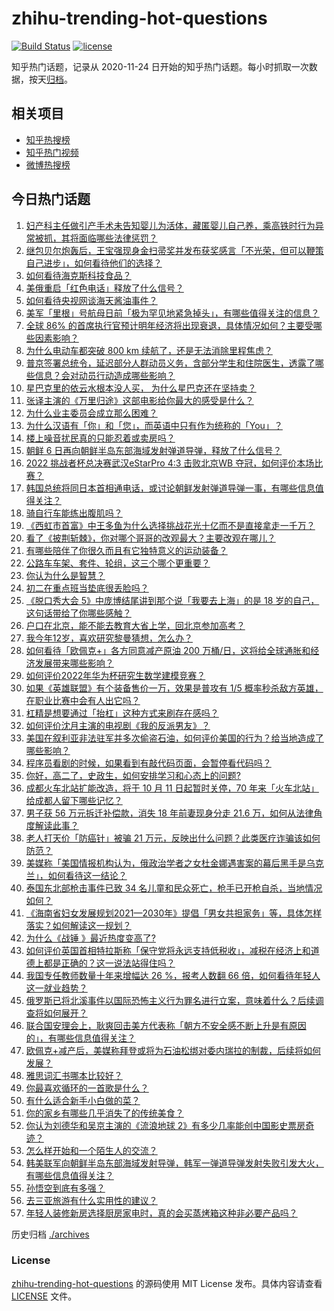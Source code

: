 # zhihu-trending-hot-questions

[![Build Status](https://github.com/justjavac/zhihu-trending-hot-questions/workflows/ci/badge.svg?branch=master)](https://github.com/justjavac/zhihu-trending-hot-questions/actions)
[![license](https://img.shields.io/github/license/justjavac/zhihu-trending-hot-questions)](https://github.com/justjavac/zhihu-trending-hot-questions/blob/master/LICENSE)

知乎热门话题，记录从 2020-11-24 日开始的知乎热门话题。每小时抓取一次数据，按天[归档](./archives)。

## 相关项目

- [知乎热搜榜](https://github.com/justjavac/zhihu-trending-top-search)
- [知乎热门视频](https://github.com/justjavac/zhihu-trending-hot-video)
- [微博热搜榜](https://github.com/justjavac/weibo-trending-hot-search)

## 今日热门话题

<!-- BEGIN -->
<!-- 最后更新时间 Fri Oct 07 2022 03:16:34 GMT+0800 (China Standard Time) -->

1. [妇产科主任做引产手术未告知婴儿为活体，藏匿婴儿自己养，乘高铁时行为异常被抓，其将面临哪些法律惩罚？](https://www.zhihu.com/question/557866477)
1. [继包贝尔炮轰后，王宝强现身金扫帚奖并发布获奖感言「不光荣，但可以鞭策自己进步」，如何看待他们的选择？](https://www.zhihu.com/question/557590699)
1. [如何看待海克斯科技食品？](https://www.zhihu.com/question/552456728)
1. [美俄重启「红色电话」释放了什么信号？](https://www.zhihu.com/question/557890524)
1. [如何看待央视网谈海天酱油事件？](https://www.zhihu.com/question/557861088)
1. [美军「里根」号航母日前「极为罕见地紧急掉头」，有哪些值得关注的信息？](https://www.zhihu.com/question/557933249)
1. [全球 86% 的首席执行官预计明年经济将出现衰退，具体情况如何？主要受哪些因素影响？](https://www.zhihu.com/question/557661356)
1. [为什么电动车都突破 800 km 续航了，还是无法消除里程焦虑？](https://www.zhihu.com/question/543957929)
1. [普京签署总统令，延迟部分人群动员义务，含部分学生和住院医生，透露了哪些信息？会对动员行动造成哪些影响？](https://www.zhihu.com/question/557980057)
1. [星巴克里的依云水根本没人买， 为什么星巴克还在坚持卖？](https://www.zhihu.com/question/553700426)
1. [张译主演的《万里归途》这部电影给你最大的感受是什么？](https://www.zhihu.com/question/556972383)
1. [为什么业主委员会成立那么困难？](https://www.zhihu.com/question/529056282)
1. [为什么汉语有「你」和「您」，而英语中只有作为统称的「You」？](https://www.zhihu.com/question/543903753)
1. [楼上噪音扰民真的只能忍着或卖房吗？](https://www.zhihu.com/question/438394631)
1. [朝鲜 6 日再向朝鲜半岛东部海域发射弹道导弹，释放了什么信号？](https://www.zhihu.com/question/557888206)
1. [2022 挑战者杯总决赛武汉eStarPro 4:3 击败北京WB 夺冠，如何评价本场比赛？](https://www.zhihu.com/question/558007063)
1. [韩国总统将同日本首相通电话，或讨论朝鲜发射弹道导弹一事，有哪些信息值得关注？](https://www.zhihu.com/question/557942723)
1. [骑自行车能练出腹肌吗？](https://www.zhihu.com/question/554335168)
1. [《西虹市首富》中王多鱼为什么选择挑战花光十亿而不是直接拿走一千万？](https://www.zhihu.com/question/480644825)
1. [看了《披荆斩棘》，你对哪个哥哥的改观最大？主要改观在哪儿？](https://www.zhihu.com/question/549098404)
1. [有哪些陪伴了你很久而且有它独特意义的运动装备？](https://www.zhihu.com/question/554179566)
1. [公路车车架、套件、轮组，这三个哪个更重要？](https://www.zhihu.com/question/553492713)
1. [你认为什么是智慧？](https://www.zhihu.com/question/547205442)
1. [初二在重点班当垫底很丢脸吗？](https://www.zhihu.com/question/552111964)
1. [《脱口秀大会 5》中庞博结尾讲到那个说「我要去上海」的是 18 岁的自己，这句话带给了你哪些感触？](https://www.zhihu.com/question/557838489)
1. [户口在北京，能不能去教育大省上学，回北京参加高考？](https://www.zhihu.com/question/43644657)
1. [我今年12岁，喜欢研究黎曼猜想，怎么办？](https://www.zhihu.com/question/550534732)
1. [如何看待「欧佩克+」各方同意减产原油 200 万桶/日，这将给全球通胀和经济发展带来哪些影响？](https://www.zhihu.com/question/557840936)
1. [如何评价2022年华为杯研究生数学建模竞赛？](https://www.zhihu.com/question/554425317)
1. [如果《英雄联盟》有个装备售价一万，效果是普攻有 1/5 概率秒杀敌方英雄，在职业比赛中会有人出它吗？](https://www.zhihu.com/question/352013713)
1. [杠精是想要通过「抬杠」这种方式来刷存在感吗？](https://www.zhihu.com/question/557807576)
1. [如何评价沈月主演的电视剧《我的反派男友》？](https://www.zhihu.com/question/556855392)
1. [美国在叙利亚非法驻军并多次偷盗石油，如何评价美国的行为？给当地造成了哪些影响？](https://www.zhihu.com/question/557714884)
1. [程序员看剧的时候，如果看到有敲代码页面，会暂停看代码吗？](https://www.zhihu.com/question/551004482)
1. [你好，高二了，史政生，如何安排学习和心态上的问题?](https://www.zhihu.com/question/558023054)
1. [成都火车北站扩能改造，将于 10 月 11 日起暂时关停，70 年来「火车北站」给成都人留下哪些记忆？](https://www.zhihu.com/question/557923218)
1. [男子获 56 万元拆迁补偿款，消失 18 年前妻现身分走 21.6 万，如何从法律角度解读此事？](https://www.zhihu.com/question/557928141)
1. [老人打天价「防癌针」被骗 21 万元，反映出什么问题？此类医疗诈骗该如何防范？](https://www.zhihu.com/question/557929129)
1. [美媒称「美国情报机构认为，俄政治学者之女杜金娜遇害案的幕后黑手是乌克兰」，如何看待这一结论？](https://www.zhihu.com/question/557909356)
1. [泰国东北部枪击事件已致 34 名儿童和民众死亡，枪手已开枪自杀，当地情况如何？](https://www.zhihu.com/question/557992106)
1. [《海南省妇女发展规划2021—2030年》提倡「男女共担家务」等，具体怎样落实？如何解读这一规划？](https://www.zhihu.com/question/557968965)
1. [为什么《战锤 》最近热度变高了?](https://www.zhihu.com/question/557856064)
1. [如何评价英国首相特拉斯称「保守党将永远支持低税收」，减税在经济上和道德上都是正确的？这一说法站得住吗？](https://www.zhihu.com/question/557991844)
1. [我国专任教师数量十年来增幅达 26 %，报考人数翻 66 倍，如何看待年轻人这一就业趋势？](https://www.zhihu.com/question/557984714)
1. [俄罗斯已将北溪事件以国际恐怖主义行为罪名进行立案，意味着什么？后续调查将如何展开？](https://www.zhihu.com/question/557994828)
1. [联合国安理会上，耿爽回击美方代表称「朝方不安全感不断上升是有原因的」，有哪些信息值得关注？](https://www.zhihu.com/question/557950603)
1. [欧佩克+减产后，美媒称拜登或将为石油松绑对委内瑞拉的制裁，后续将如何发展？](https://www.zhihu.com/question/557996175)
1. [雅思词汇书哪本比较好？](https://www.zhihu.com/question/24650228)
1. [你最喜欢循环的一首歌是什么？](https://www.zhihu.com/question/557846997)
1. [有什么适合新手小白做的菜？](https://www.zhihu.com/question/535782532)
1. [你的家乡有哪些几乎消失了的传统美食？](https://www.zhihu.com/question/493044463)
1. [你认为刘德华和吴京主演的《流浪地球 2》有多少几率能创中国影史票房奇迹？](https://www.zhihu.com/question/550730872)
1. [怎么样开始和一个陌生人的交流？](https://www.zhihu.com/question/300175847)
1. [韩美联军向朝鲜半岛东部海域发射导弹，韩军一弹道导弹发射失败引发大火，有哪些信息值得关注？](https://www.zhihu.com/question/557721842)
1. [孙悟空到底有多强？](https://www.zhihu.com/question/422467391)
1. [去三亚旅游有什么实用性的建议？](https://www.zhihu.com/question/349836229)
1. [年轻人装修新房选择厨房家电时，真的会买蒸烤箱这种非必要产品吗？](https://www.zhihu.com/question/544399848)

<!-- END -->

历史归档 [./archives](./archives)

### License

[zhihu-trending-hot-questions](https://github.com/justjavac/zhihu-trending-hot-questions)
的源码使用 MIT License 发布。具体内容请查看 [LICENSE](./LICENSE) 文件。
